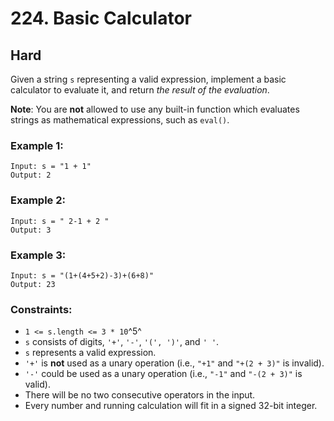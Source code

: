 # 224. Basic Calculator


## Hard

Given a string `s` representing a valid expression, implement a basic calculator to evaluate it, and return *the result of the evaluation*.

**Note**: You are **not** allowed to use any built-in function which evaluates strings as mathematical expressions, such as `eval()`.


### Example 1:
```console
Input: s = "1 + 1"
Output: 2
```

### Example 2:
```console
Input: s = " 2-1 + 2 "
Output: 3
```

### Example 3:
```console
Input: s = "(1+(4+5+2)-3)+(6+8)"
Output: 23
```

### Constraints:

- `1 <= s.length <= 3 * 10`^5^
- `s` consists of digits, `'+'`, `'-'`, `'(', ')'`, and `' '`.
- `s` represents a valid expression.
- `'+'` is **not** used as a unary operation (i.e., `"+1"` and `"+(2 + 3)"` is invalid).
- `'-'` could be used as a unary operation (i.e., `"-1"` and `"-(2 + 3)"` is valid).
- There will be no two consecutive operators in the input.
- Every number and running calculation will fit in a signed 32-bit integer.